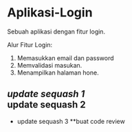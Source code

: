 # Aplikasi-Login
Sebuah aplikasi dengan fitur login.

Alur Fitur Login:
1. Memasukkan email dan password
2. Memvalidasi masukan.
3. Menampilkan halaman hone.

*update sequash 1*  
update sequash 2
--  
- update sequash 3
**buat code review
